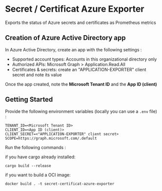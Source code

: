 # Secret / Certificat Azure Exporter

Exports the status of Azure secrets and certificates as Prometheus metrics

## Creation of Azure Active Directory app

In Azure Active Directory, create an app with the following settings :
- Supported account types: Accounts in this organizational directory only
- Authorized APIs: Microsoft Graph > Application.Read.All
- Certificates & secrets: create an "APPLICATION-EXPORTER" client secret and note its value

Once the app created, note the **Microsoft Tenant ID** and the **App ID (client)**

## Getting Started

Provide the following environment variables (locally you can use a `.env` file) :

```
TENANT_ID=<Microsoft Tenant ID>
CLIENT_ID=<App ID (client)>
CLIENT_SECRET=<"APPLICATION-EXPORTER" client secret>
SCOPE=https://graph.microsoft.com/.default
```

Run the following commands :

if you have cargo already installed:
```
cargo build --release
```

if you want to build a OCI image:
```
docker build . -t secret-certificat-azure-exporter
```